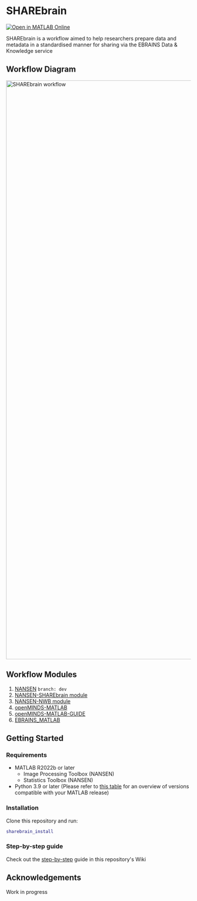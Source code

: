 # SHAREbrain
[![Open in MATLAB Online](https://www.mathworks.com/images/responsive/global/open-in-matlab-online.svg)](https://matlab.mathworks.com/open/github/v1?repo=Neural-Systems-at-UIO/SHAREbrain&file=sharebrain_install.m) 

SHAREbrain is a workflow aimed to help researchers prepare data and metadata in a standardised manner for sharing via the EBRAINS Data &amp; Knowledge service

## Workflow Diagram
<img width="1579" alt="SHAREbrain workflow" src="https://github.com/user-attachments/assets/f1d35783-3940-4357-b240-6a302257b47d">

## Workflow Modules
1. [NANSEN](https://github.com/VervaekeLab/NANSEN/tree/dev) `branch: dev`
2. [NANSEN-SHAREbrain module](https://github.com/NansenModules/SHAREbrain)
3. [NANSEN-NWB module](https://github.com/NansenModules/NANSEN-NWB)
4. [openMINDS-MATLAB](https://github.com/openMetadataInitiative/openMINDS_MATLAB)
5. [openMINDS-MATLAB-GUIDE](https://github.com/ehennestad/openMINDS-MATLAB-GUI)
6. [EBRAINS_MATLAB](https://github.com/ehennestad/EBRAINS-MATLAB)

## Getting Started

### Requirements
- MATLAB R2022b or later
  - Image Processing Toolbox (NANSEN)
  - Statistics Toolbox (NANSEN) 
- Python 3.9 or later (Please refer to [this table](https://se.mathworks.com/support/requirements/python-compatibility.html) for an overview of versions compatible with your MATLAB release)

### Installation
Clone this repository and run:
```matlab
sharebrain_install
```
### Step-by-step guide
Check out the [step-by-step](https://github.com/Neural-Systems-at-UIO/SHAREbrain/wiki) guide in this repository's Wiki

## Acknowledgements
Work in progress
